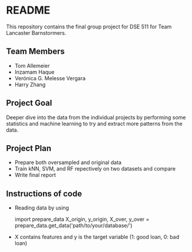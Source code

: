 # README
 
This repository contains the final group project for DSE 511 for Team Lancaster Barnstormers.

## Team Members
- Tom Allemeier
- Inzamam Haque 
- Verónica G. Melesse Vergara
- Harry Zhang

## Project Goal
Deeper dive into the data from the individual projects by performing some statistics and machine learning to try and extract more patterns from the data.

## Project Plan
- Prepare both oversampled and original data
- Train kNN, SVM, and RF repectively on two datasets and compare
- Write final report

## Instructions of code
- Reading data by using

    import prepare_data
    X_origin, y_origin, X_over, y_over = prepare_data.get_data('path/to/your/database/')

- X contains features and y is the target variable (1: good loan, 0: bad loan)
